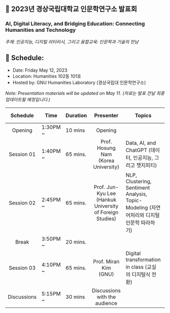 ## 🌿 2023년 경상국립대학교 인문학연구소 발표회
### AI, Digital Literacy, and Bridging Education: Connecting Humanities and Technology
_주제: 인공지능, 디지털 리터러시, 그리고 융합교육: 인문학과 기술의 만남_

## 🌱 Schedule:
+ Date: Friday May 12, 2023
+ Location: Humanities 102동 101호
+ Hosted by: GNU Humanities Laboratory (경상국립대 인문학연구소)

_Note: Presentation materials will be updated on May 11. (자료는 발표 전날 최종 업데이트될 예정입니다.)_

|Schedule | Time | Duration | Presenter | Topics | Lecture materials |
|:--:|--|--|:--:|--|--|
|Opening| 1:30PM ~ | 10 mins | Opening |  ||
|Session 01 |1:40PM ~  | 65 mins.| Prof. Hosung Nam <Br>(Korea University) |  Data, AI, and ChatGPT (데이터, 인공지능, 그리고 챗지피티) | |
|Session 02 |2:45PM ~  | 65 mins.| Prof. Jun-Kyu Lee <br>(Hankuk University of Foreign Studies) |NLP, Clustering, Sentiment Analysis, Topic-Modeling (자연어처리와 디지털인문학 따라하기) ||
|Break| 3:50PM ~  |20 mins.  |||
|Session 03 |4:10PM ~ | 65 mins.| Prof. Miran Kim <br>(GNU) | Digital transformation in class (교실의 디지털식 전환) ||
| Discussions| 5:15PM ~ | 30 mins| Discussions with the audience | ||


